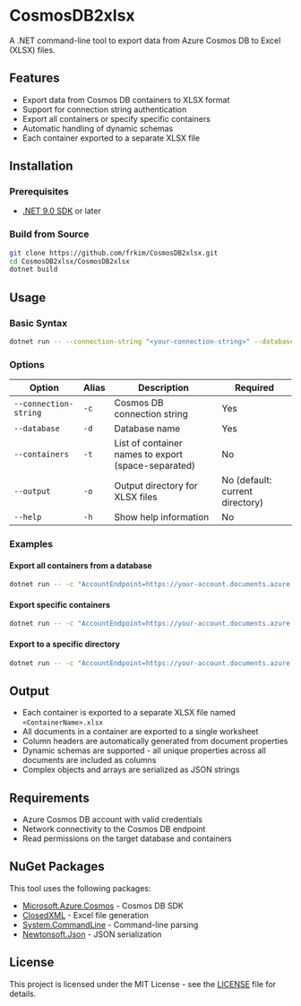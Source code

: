 # CosmosDB2xlsx

A .NET command-line tool to export data from Azure Cosmos DB to Excel (XLSX) files.

## Features

- Export data from Cosmos DB containers to XLSX format
- Support for connection string authentication
- Export all containers or specify specific containers
- Automatic handling of dynamic schemas
- Each container exported to a separate XLSX file

## Installation

### Prerequisites

- [.NET 9.0 SDK](https://dotnet.microsoft.com/download) or later

### Build from Source

```bash
git clone https://github.com/frkim/CosmosDB2xlsx.git
cd CosmosDB2xlsx/CosmosDB2xlsx
dotnet build
```

## Usage

### Basic Syntax

```bash
dotnet run -- --connection-string "<your-connection-string>" --database "<database-name>" [options]
```

### Options

| Option | Alias | Description | Required |
|--------|-------|-------------|----------|
| `--connection-string` | `-c` | Cosmos DB connection string | Yes |
| `--database` | `-d` | Database name | Yes |
| `--containers` | `-t` | List of container names to export (space-separated) | No |
| `--output` | `-o` | Output directory for XLSX files | No (default: current directory) |
| `--help` | `-h` | Show help information | No |

### Examples

#### Export all containers from a database

```bash
dotnet run -- -c "AccountEndpoint=https://your-account.documents.azure.com:443/;AccountKey=your-key==" -d "MyDatabase"
```

#### Export specific containers

```bash
dotnet run -- -c "AccountEndpoint=https://your-account.documents.azure.com:443/;AccountKey=your-key==" -d "MyDatabase" -t "Users" "Orders" "Products"
```

#### Export to a specific directory

```bash
dotnet run -- -c "AccountEndpoint=https://your-account.documents.azure.com:443/;AccountKey=your-key==" -d "MyDatabase" -o "./exports"
```

## Output

- Each container is exported to a separate XLSX file named `<ContainerName>.xlsx`
- All documents in a container are exported to a single worksheet
- Column headers are automatically generated from document properties
- Dynamic schemas are supported - all unique properties across all documents are included as columns
- Complex objects and arrays are serialized as JSON strings

## Requirements

- Azure Cosmos DB account with valid credentials
- Network connectivity to the Cosmos DB endpoint
- Read permissions on the target database and containers

## NuGet Packages

This tool uses the following packages:

- [Microsoft.Azure.Cosmos](https://www.nuget.org/packages/Microsoft.Azure.Cosmos/) - Cosmos DB SDK
- [ClosedXML](https://www.nuget.org/packages/ClosedXML/) - Excel file generation
- [System.CommandLine](https://www.nuget.org/packages/System.CommandLine/) - Command-line parsing
- [Newtonsoft.Json](https://www.nuget.org/packages/Newtonsoft.Json/) - JSON serialization

## License

This project is licensed under the MIT License - see the [LICENSE](LICENSE) file for details.

